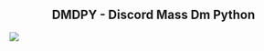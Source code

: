 ## <center> DMDPY - Discord Mass Dm Python </center>

<img src="https://cdn4.cdn-telegram.org/file/uHpAyZyk5Hb7bII6FZl-MKfNRHu31G60w7FBa6LkylD2R4_PM4FxW7nwv4LtKW4T9q2PTeryweCUJ2gBY5wrEyBBa09p61TjlVJMPGyOta9mYwvvnCLSXj16AHE-NkYAOf6JsdphHZn_0pUb3_Ya5kzOWY_tICyBL8dFQSLNW52PMXKKOXFAC7fv4wtp9Q1lYZmxdfAGAuS_4R-98JA-_dhcSi7RH7l643N-19uvrcud1rUxrx9Er2yp4KpOnnp2Btajq7hHQYhyY6lrPS16qmHfjD7mlEzjTkgekAUoSY-Kvexbg1uTIpLKthM-YcEPYZJXFKdw9Cad51B5JGadnA.jpg
">
